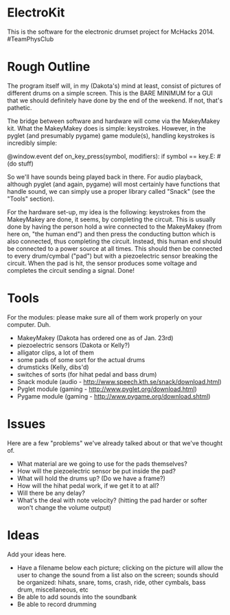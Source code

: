 ElectroKit
==========

This is the software for the electronic drumset project for McHacks 2014. #TeamPhysClub


Rough Outline
==========

The program itself will, in my (Dakota's) mind at least, consist of pictures of different drums on a simple screen. This is the BARE MINIMUM for a GUI that we should definitely have done by the end of the weekend. If not, that's pathetic.

The bridge between software and hardware will come via the MakeyMakey kit. What the MakeyMakey does is simple: keystrokes. However, in the pyglet (and presumably pygame) game module(s), handling keystrokes is incredibly simple:

@window.event
def on_key_press(symbol, modifiers):
   if symbol == key.E:
      #(do stuff)

So we'll have sounds being played back in there. For audio playback, although pyglet (and again, pygame) will most certainly have functions that handle sound, we can simply use a proper library called "Snack" (see the "Tools" section).

For the hardware set-up, my idea is the following: keystrokes from the MakeyMakey are done, it seems, by completing the circuit. This is usually done by having the person hold a wire connected to the MakeyMakey (from here on, "the human end") and then press the conducting button which is also connected, thus completing the circuit. Instead, this human end should be connected to a power source at all times. This should then be connected to every drum/cymbal ("pad") but with a piezoelectric sensor breaking the circuit. When the pad is hit, the sensor produces some voltage and completes the circuit sending a signal. Done!

Tools
==========
For the modules: please make sure all of them work properly on your computer. Duh.

- MakeyMakey (Dakota has ordered one as of Jan. 23rd)
- piezoelectric sensors (Dakota or Kelly?)
- alligator clips, a lot of them
- some pads of some sort for the actual drums
- drumsticks (Kelly, dibs'd)
- switches of sorts (for hihat pedal and bass drum)
- Snack module (audio - http://www.speech.kth.se/snack/download.html)
- Pyglet module (gaming - http://www.pyglet.org/download.html)
- Pygame module (gaming - http://www.pygame.org/download.shtml)


Issues
==========
Here are a few "problems" we've already talked about or that we've thought of.

- What material are we going to use for the pads themselves?
- How will the piezoelectric sensor be put inside the pad?
- What will hold the drums up? (Do we have a frame?)
- How will the hihat pedal work, if we get it to at all?
- Will there be any delay?
- What's the deal with note velocity? (hitting the pad harder or softer won't change the volume output)


Ideas
==========
Add your ideas here.
- Have a filename below each picture; clicking on the picture will allow the user to change the sound from a list also on the screen; sounds should be organized: hihats, snare, toms, crash, ride, other cymbals, bass drum, miscellaneous, etc
- Be able to add sounds into the soundbank
- Be able to record drumming